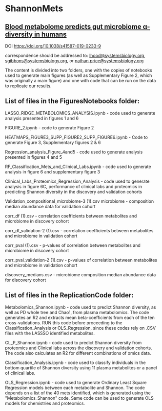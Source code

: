 # ShannonMets
[Blood metabolome predicts gut microbiome α-diversity in humans](https://www.nature.com/articles/s41587-019-0233-9)
-------------------------------------------------------------------------------------------

DOI
https://doi.org/10.1038/s41587-019-0233-9

correspondence should be addressed to:  lhood@systemsbiology.org, sgibbons@systemsbiology.org, or nathan.price@systemsbiology.org 

The content is divided into two folders, one with the copies of notebooks used to generate main figures (as well as Supplementary Figure 2, which was originally a main figure) and one with code that can be run on the data to replicate our results. 

List of files in the FiguresNotebooks folder:
--------------------

LASSO_RIDGE_METABOLOMICS_ANALYSIS.ipynb - code used to generate analysis presented in figures 1 and 6 

FIGURE_2.ipynb -  code to generate Figure 2 

HEATMAPS_FIGURE3_SUPP_FIGURE2_SUPP_FIGURE6.ipynb -	Code to generate Figure 3, Supplementary figures 2 & 6 

Regression_analysis_Figure_4and5 - code used to generate analysis presented in figures 4 and 5

RF_Classification_Mets_and_Clinical_Labs.ipynb	- code used to generate analysis in figure 6 and supplementary figure 3

Clinical_Labs_Proteomics_Regression_Analysis - code used to generate analysis in figure 6C, performance of clinical labs and proteomics in predicting Shannon diversity in the discovery and validation cohorts

Validation_compositional_microbiome-3 (1).csv	microbiome -  composition median abundance data for validation cohort 

corr_df (1).csv -	correlation coefficients between metabolites and microbiome in discovery cohort 

corr_df_validation-2 (1).csv -	correlation coefficients between metabolites and microbiome in validation cohort 

corr_pval (1).csv	- p-values of correlation between metabolites and microbiome in discovery cohort

corr_pval_validation-2 (1).csv -	p-values of correlation between metabolites and microbiome in validation cohort 

discovery_medians.csv -	microbiome composition median abundance data for discovery cohort 

List of files in the ReplicationCode folder:
--------------------

Metabolomics_Shannon.ipynb - code used to predict Shannon diversity, as well as PD whole tree and Chao1, from plasma metabolomics. The code generates an R2 and extracts mean beta-coefficients from each of the ten cross-validations. RUN this code before proceeding to the Classification_Analysis or OLS_Regression, since these codes rely on .CSV files with the LASSSO identified metabolites. 

CL_P_Shannon.ipynb - code used to predict Shannon diversity from proteomics and Clinical labs across the discovery and validation cohorts. The code also calculates an R2 for different combinations of omics data.

Classification_Analysis.ipynb - code used to classify individuals in the bottom quartile of Shannon diversity using 11 plasma metabolites or a panel of clinical labs.

OLS_Regression.ipynb - code used to generate Ordinary Least Square Regression models between each metabolite and Shannon. The code depends on a list of the 40 mets identified, which is generated using the "Metabolomics_Shannon" code. Same code can be used to generate OLS models for chemistries and proteomics.




